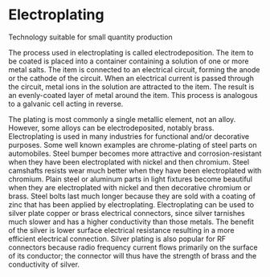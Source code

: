 # Electroplating

Technology suitable for small quantity production

The process used in electroplating is called electrodeposition. The item to be coated is placed into a container containing a solution of one or more metal salts. The item is connected to an electrical circuit, forming the anode or the cathode of the circuit. When an electrical current is passed through the circuit, metal ions in the solution are attracted to the item. The result is an evenly-coated layer of metal around the item. This process is analogous to a galvanic cell acting in reverse.

The plating is most commonly a single metallic element, not an alloy. However, some alloys can be electrodeposited, notably brass. Electroplating is used in many industries for functional and/or decorative purposes. Some well known examples are chrome-plating of steel parts on automobiles. Steel bumper becomes more attractive and corrosion-resistant when they have been electroplated with nickel and then chromium. Steel camshafts resists wear much better when they have been electroplated with chromium. Plain steel or aluminum parts in light fixtures become beautiful when they are electroplated with nickel and then decorative chromium or brass. Steel bolts last much longer because they are sold with a coating of zinc that has been applied by electroplating. Electroplating can be used to silver plate copper or brass electrical connectors, since silver tarnishes much slower and has a higher conductivity than those metals. The benefit of the silver is lower surface electrical resistance resulting in a more efficient electrical connection. Silver plating is also popular for RF connectors because radio frequency current flows primarily on the surface of its conductor; the connector will thus have the strength of brass and the conductivity of silver.